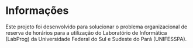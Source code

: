 # Informações

<p>Este projeto foi desenvolvido para solucionar o problema organizacional de reserva de horários para a utilização do Laboratório de Informática (LabProg) da Universidade Federal do Sul e Sudeste do Pará (UNIFESSPA).</p>